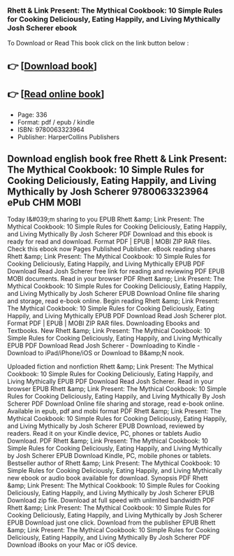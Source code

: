 ### Rhett & Link Present: The Mythical Cookbook: 10 Simple Rules for Cooking Deliciously, Eating Happily, and Living Mythically Josh Scherer ebook

To Download or Read This book click on the link button below :

## 👉  [**[Download book](http://ebooksharez.info/download.php?group=book&from=github.com&id=687558&lnk=1063 "Download book")**]

## 👉  [**[Read online book](http://ebooksharez.info/download.php?group=book&from=github.com&id=687558&lnk=1063 "Read online book")**]


* Page: 336
* Format: pdf / epub / kindle
* ISBN: 9780063323964
* Publisher: HarperCollins Publishers



## Download english book free Rhett & Link Present: The Mythical Cookbook: 10 Simple Rules for Cooking Deliciously, Eating Happily, and Living Mythically by Josh Scherer 9780063323964 ePub CHM MOBI


Today I&amp;#039;m sharing to you EPUB Rhett &amp;amp; Link Present: The Mythical Cookbook: 10 Simple Rules for Cooking Deliciously, Eating Happily, and Living Mythically By Josh Scherer PDF Download and this ebook is ready for read and download. Format PDF | EPUB | MOBI ZIP RAR files. Check this ebook now Pages Published Publisher. eBook reading shares Rhett &amp;amp; Link Present: The Mythical Cookbook: 10 Simple Rules for Cooking Deliciously, Eating Happily, and Living Mythically EPUB PDF Download Read Josh Scherer free link for reading and reviewing PDF EPUB MOBI documents. Read in your browser PDF Rhett &amp;amp; Link Present: The Mythical Cookbook: 10 Simple Rules for Cooking Deliciously, Eating Happily, and Living Mythically by Josh Scherer EPUB Download Online file sharing and storage, read e-book online. Begin reading Rhett &amp;amp; Link Present: The Mythical Cookbook: 10 Simple Rules for Cooking Deliciously, Eating Happily, and Living Mythically EPUB PDF Download Read Josh Scherer plot. Format PDF | EPUB | MOBI ZIP RAR files. Downloading Ebooks and Textbooks. New Rhett &amp;amp; Link Present: The Mythical Cookbook: 10 Simple Rules for Cooking Deliciously, Eating Happily, and Living Mythically EPUB PDF Download Read Josh Scherer - Downloading to Kindle - Download to iPad/iPhone/iOS or Download to B&amp;amp;N nook.

Uploaded fiction and nonfiction Rhett &amp;amp; Link Present: The Mythical Cookbook: 10 Simple Rules for Cooking Deliciously, Eating Happily, and Living Mythically EPUB PDF Download Read Josh Scherer. Read in your browser EPUB Rhett &amp;amp; Link Present: The Mythical Cookbook: 10 Simple Rules for Cooking Deliciously, Eating Happily, and Living Mythically By Josh Scherer PDF Download Online file sharing and storage, read e-book online. Available in epub, pdf and mobi format PDF Rhett &amp;amp; Link Present: The Mythical Cookbook: 10 Simple Rules for Cooking Deliciously, Eating Happily, and Living Mythically by Josh Scherer EPUB Download, reviewed by readers. Read it on your Kindle device, PC, phones or tablets Audio Download. PDF Rhett &amp;amp; Link Present: The Mythical Cookbook: 10 Simple Rules for Cooking Deliciously, Eating Happily, and Living Mythically by Josh Scherer EPUB Download Kindle, PC, mobile phones or tablets. Bestseller author of Rhett &amp;amp; Link Present: The Mythical Cookbook: 10 Simple Rules for Cooking Deliciously, Eating Happily, and Living Mythically new ebook or audio book available for download. Synopsis PDF Rhett &amp;amp; Link Present: The Mythical Cookbook: 10 Simple Rules for Cooking Deliciously, Eating Happily, and Living Mythically by Josh Scherer EPUB Download zip file. Download at full speed with unlimited bandwidth PDF Rhett &amp;amp; Link Present: The Mythical Cookbook: 10 Simple Rules for Cooking Deliciously, Eating Happily, and Living Mythically by Josh Scherer EPUB Download just one click. Download from the publisher EPUB Rhett &amp;amp; Link Present: The Mythical Cookbook: 10 Simple Rules for Cooking Deliciously, Eating Happily, and Living Mythically By Josh Scherer PDF Download iBooks on your Mac or iOS device.





